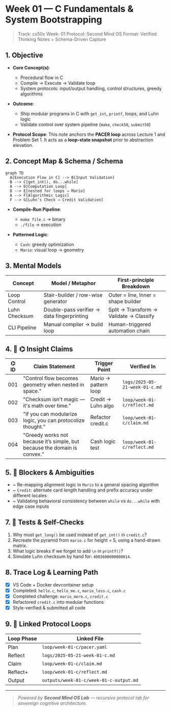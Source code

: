 # Week 01 — C Fundamentals & System Bootstrapping

> Track: cs50x
> Week: 01
> Protocol: Second Mind OS
> Format: Verified Thinking Notes + Schema-Driven Capture

## 1. Objective

- **Core Concept(s)**:

  - Procedural flow in C
  - Compile → Execute → Validate loop
  - System protocols: input/output handling, control structures, greedy algorithms

- **Outcome**:

  - Ship modular programs in C with `get_int`, `printf`, loops, and Luhn logic
  - Validate control over system pipeline (`make`, `check50`, `submit50`)

- **Protocol Scope**:
  This note anchors the **PACER loop** across Lecture 1 and Problem Set 1. It acts as a **loop-state snapshot** prior to abstraction elevation.

## 2. Concept Map & Schema / Schema

```mermaid
graph TD
  A[Execution Flow in C] --> B[Input Validation]
  B --> C[get_int(), do...while]
  A --> D[Computation Loop]
  D --> E[nested for loops → Mario]
  A --> F[Algorithmic Logic]
  F --> G[Luhn’s Check → Credit Validation]
```

- **Compile-Run Pipeline**:

  - `make file.c` → binary
  - `./file` → execution

- **Patterned Logic**:

  - `Cash`: greedy optimization
  - `Mario`: visual loop → geometry

## 3. Mental Models

| Concept       | Model / Metaphor                           | First-principle Breakdown               |
| ------------- | ------------------------------------------ | --------------------------------------- |
| Loop Control  | Stair-builder / row-wise generator         | Outer = line, Inner = shape builder     |
| Luhn Checksum | Double-pass verifier → data fingerprinting | Split → Transform → Validate → Classify |
| CLI Pipeline  | Manual compiler → build loop               | Human-triggered automation chain        |

## 4. 📣 ⌬ Insight Claims

| ⌬ ID | Claim Statement                                                           | Trigger Point        | Verified In                    |
| ---- | ------------------------------------------------------------------------- | -------------------- | ------------------------------ |
| 001  | "Control flow becomes geometry when nested in space."                     | Mario → pattern loop | `logs/2025-05-21-week-01-c.md` |
| 002  | "Checksum isn't magic — it's math over time."                             | Credit → Luhn algo   | `loop/week-01-c/reflect.md`    |
| 003  | "If you can modularize logic, you can protocolize thought."               | Refactor credit.c    | `loop/week-01-c/claim.md`      |
| 004  | "Greedy works not because it’s simple, but because the domain is convex." | Cash logic test      | `loop/week-01-c/reflect.md`    |

## 5. 🚧 Blockers & Ambiguities

- \~ Re-mapping alignment logic in `Mario` to a general spacing algorithm
- \~ `Credit`: alternate card length handling and prefix accuracy under different locales
- \~ Validating behavioral consistency between `while` vs `do...while` with edge case inputs

## 7. 🧪 Tests & Self-Checks

1. Why must `get_long()` be used instead of `get_int()` in `credit.c`?
2. Recreate the pyramid from `mario.c` for height = 5, using a hand-drawn matrix.
3. What logic breaks if we forget to add `\n` in `printf()`?
4. Simulate Luhn checksum by hand for: `4003600000000014`.

## 8. Trace Log & Learning Path

- [x] VS Code + Docker devcontainer setup
- [x] Completed: `hello.c`, `hello_me.c`, `mario_less.c`, `cash.c`
- [x] Completed challenge: `mario_more.c`, `credit.c`
- [x] Refactored `credit.c` into modular functions
- [x] Style-verified & submitted all code

## 9. 🔁 Linked Protocol Loops

| Loop Phase | Linked File                             |
| ---------- | --------------------------------------- |
| Plan       | `loop/week-01-c/pacer.yaml`             |
| Reflect    | `logs/2025-05-21-week-01-c.md`          |
| Claim      | `loop/week-01-c/claim.md`               |
| Reflect+   | `loop/week-01-c/reflect.md`             |
| Output     | `outputs/week-01-c/week-01-c-output.md` |

---

> _Powered by **Second Mind OS Lab** — recursive protocol lab for sovereign cognitive architecture._
